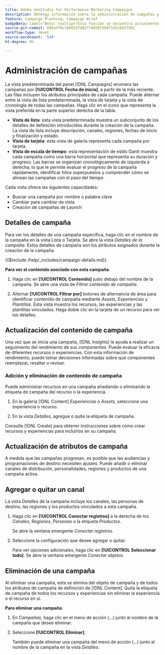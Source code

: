 ```yaml
---
title: Adobe GenStudio for Performance Marketing Campaigns
description: Obtenga información sobre la administración de campañas y contenido de campañas
feature: Campaign Planning, Campaign Brief
badgeBeta: label="Beta" tooltip="Esta función se encuentra actualmente en Beta, por lo que algunas funciones pueden estar limitadas o sujetas a cambios."
source-git-commit: 689a3f9c1860237d82774850f5b07145c6d3f562
workflow-type: tm+mt
source-wordcount: '548'
ht-degree: 0%

---
```


# Administración de campañas

La vista predeterminada del panel [!DNL Campaigns] enumera las campañas por **[!UICONTROL Fecha de inicio]**, a partir de la más reciente. Las filas incluyen los atributos principales de cada campaña. Puede alternar entre la vista de lista predeterminada, la vista de tarjeta y la vista de cronología de todas las campañas. Haga clic en el icono que representa la vista preferida en la parte superior derecha de la tabla.

* **Vista de lista**: esta vista predeterminada muestra un subconjunto de los detalles de definición introducidos durante la creación de la campaña. La vista de lista incluye descripción, canales, regiones, fechas de inicio y finalización y estado.
* **Vista de tarjeta**: esta vista de galería representa cada campaña por tarjeta.
* **Vista de escala de tiempo**: esta representación de estilo Gantt muestra cada campaña como una barra horizontal que representa su duración y progreso. Las barras se organizan cronológicamente de izquierda a derecha, lo que le permite evaluar el progreso de la campaña rápidamente, identificar hitos superpuestos y comprender cómo se alinean las campañas con el paso del tiempo.

Cada vista ofrece las siguientes capacidades:

* Buscar una campaña por nombre o palabra clave
* Cambiar para cambiar de vista
* Creación de campañas de Launch

## Detalles de campaña

Para ver los detalles de una campaña específica, haga clic en el nombre de la campaña en la vista Lista o Tarjeta. Se abre la vista _Detalles de la campaña_. Estos detalles de campaña son los atributos asignados durante la creación de la campaña.

{{$include /help/_includes/campaign-details.md}}

**Para ver el contenido asociado con esta campaña**:

1. Haga clic en **[!UICONTROL Contenido]** justo debajo del nombre de la campaña. Se abre una vista de _Filtrar contenido de campaña_.

1. Alternar **[!UICONTROL Filtrar por]** botones de alternancia de área para identificar contenido de campaña mediante _Assets_, _Experiencias_ y _Plantillas_.
Esta vista muestra los recursos, las experiencias y las plantillas vinculados. Haga doble clic en la tarjeta de un recurso para ver los detalles.

## Actualización del contenido de campaña

Una vez que se inicia una campaña, [!DNL Insights] le ayuda a realizar un seguimiento del rendimiento de sus componentes. Puede evaluar la eficacia de diferentes recursos o experiencias. Con esta información de rendimiento, puede tomar decisiones informadas sobre qué componentes reemplazar, resaltar o revisar.

### Adición y eliminación de contenido de campaña

Puede administrar recursos en una campaña añadiendo o eliminando la etiqueta de campaña del recurso o la experiencia.

1. En la galería [!DNL Content] _Experiencias_ o _Assets_, seleccione una experiencia o recurso.

1. En la vista _Detalles_, agregue o quite la etiqueta de campaña.

Consulte [!DNL Create] para obtener instrucciones sobre cómo crear recursos y experiencias para incluirlos en su campaña.

## Actualización de atributos de campaña

A medida que las campañas progresan, es posible que las audiencias y programaciones de destino necesiten ajustes. Puede añadir o eliminar canales de distribución, personalidades, regiones y productos de una campaña activa.

## Agregar o quitar un canal

La vista _Detalles_ de la campaña incluye los canales, las personas de destino, las regiones y los productos vinculados a esta campaña.

1. Haga clic en **[!UICONTROL Conectar registros]** a la derecha de los _Canales_, _Regiones_, _Personas_ o la etiqueta _Productos_.

   Se abre la ventana emergente _Conectar registros_.

1. Seleccione la configuración que desee agregar o quitar.

   Para ver opciones adicionales, haga clic en **[!UICONTROL Seleccionar todo]**. Se abre la ventana emergente _Conectar objetos_.

## Eliminación de una campaña

Al eliminar una campaña, esta se elimina del objeto de campaña y de todos los atributos de campaña de definición de [!DNL Content]. Quita la etiqueta de campaña de todos los recursos y experiencias sin eliminar la experiencia o el recurso en sí.

**Para eliminar una campaña**:

1. En _Campañas_, haga clic en el menú de acción (...) junto al nombre de la campaña que desee eliminar.

1. Seleccione **[!UICONTROL Eliminar]**.

   También puede eliminar una campaña del menú de acción (...) junto al nombre de la campaña en la vista _Detalles_.
